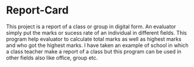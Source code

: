 # Report-Card
This project is a report of a class or group in digital form. An evaluator simply put the marks or sucess rate of an individual in different fields. 
This program help evaluator to calculate total marks as well as highest marks and who got the highest marks. 
I have taken an example of school in which a class teacher make a report of a class but this program can be used in other fields also like office, group etc. 
